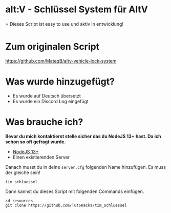 # alt:V - Schlüssel System für AltV

⭐ Dieses Script ist easy to use und aktiv in entwicklung!

# Zum originalen Script

https://github.com/MateqB/altv-vehicle-lock-system

# Was wurde hinzugefügt?

-   Es wurde auf Deutsch übersetzt
-   Es wurde ein Discord Log eingefügt

# Was brauche ich?

**Bevor du mich kontaktierst stelle sicher das du NodeJS 13+ hast. Da ich schon so oft gefragt wurde.**

-   [NodeJS 13+](https://nodejs.org/en/download/current/)
-   Einen existierenden Server

Danach musst du in deine `server.cfg` folgenden Name hinzufügen. Es muss der gleiche sein!

`tim_schluessel`

Dann kannst du dieses Script mit folgenden Commands einfügen.

```
cd resources
git clone https://github.com/TutoHacks/tim_schluessel
```
